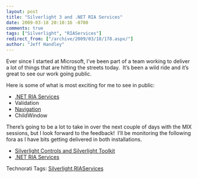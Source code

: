 ```yaml
---
layout: post
title: "Silverlight 3 and .NET RIA Services"
date: 2009-03-18 20:10:16 -0700
comments: true
tags: ["Silverlight", "RIAServices"]
redirect_from: ["/archive/2009/03/18/178.aspx/"]
author: "Jeff Handley"
---
```

<!-- more -->
<p>Ever since I started at Microsoft, I’ve been part of a team working to deliver a lot of things that are hitting the streets today.  It’s been a wild ride and it’s great to see our work going public.</p>  <p>Here is some of what is most exciting for me to see in public:</p>  <ul>   <li><a href="http://www.microsoft.com/downloads/details.aspx?displaylang=en&amp;FamilyID=76bb3a07-3846-4564-b0c3-27972bcaabce" target="_blank">.NET RIA Services</a></li>  <li>Validation</li>  <li><a href="http://timheuer.com/blog/archive/2009/03/18/silverlight-3-whats-new-a-guide.aspx#nav" target="_blank">Navigation</a> </li>  <li>ChildWindow</li> </ul>  <p>There’s going to be a lot to take in over the next couple of days with the MIX sessions, but I look forward to the feedback!  I’ll be monitoring the following fora as I have bits getting delivered in both installations.</p>  <ul>   <li><a href="http://silverlight.net/forums/35.aspx" target="_blank">Silverlight Controls and Silverlight Toolkit</a></li>  <li><a href="http://silverlight.net/forums/53.aspx" target="_blank">.NET RIA Services</a></li> </ul>  <div style="padding-bottom: 0px; margin: 0px; padding-left: 0px; padding-right: 0px; display: inline; float: none; padding-top: 0px" id="scid:0767317B-992E-4b12-91E0-4F059A8CECA8:9af3eac7-1d86-4a89-bee1-00e2b829957b" class="wlWriterEditableSmartContent">Technorati Tags: <a href="http://technorati.com/tags/Silverlight" rel="tag">Silverlight</a>,<a href="http://technorati.com/tags/RIAServices" rel="tag">RIAServices</a></div>

